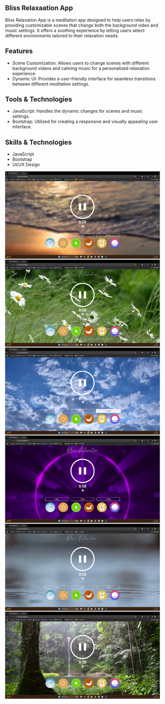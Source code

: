 ## Bliss Relaxaation App

Bliss Relaxation App is a meditation app designed to help users relax by providing customizable scenes that change both the background video and music settings. It offers a soothing experience by letting users select different environments tailored to their relaxation needs.

## Features
* Scene Customization: Allows users to change scenes with different background videos and calming music for a personalized relaxation experience. 
* Dynamic UI: Provides a user-friendly interface for seamless transitions between different meditation settings.

## Tools & Technologies
* JavaScript: Handles the dynamic changes for scenes and music settings. 
* Bootstrap: Utilized for creating a responsive and visually appealing user interface.

## Skills & Technologies
* JavaScript 
* Bootstrap 
* UI/UX Design

![HTTP Request/Response Cycle](./Beach.png)
![HTTP Request/Response Cycle](./Bowls.png)
![HTTP Request/Response Cycle](./Harp.png)
![HTTP Request/Response Cycle](./LoFi.png)
![HTTP Request/Response Cycle](./Rain.png)
![HTTP Request/Response Cycle](./RainForest.png)
